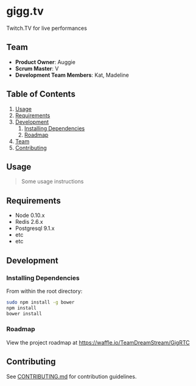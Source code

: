 # gigg.tv

Twitch.TV for live performances

## Team

  - __Product Owner__: Auggie
  - __Scrum Master__: V
  - __Development Team Members__: Kat, Madeline

## Table of Contents

1. [Usage](#usage)
1. [Requirements](#requirements)
1. [Development](#development)
    1. [Installing Dependencies](#installing-dependencies)
    1. [Roadmap](#roadmap)
1. [Team](#team)
1. [Contributing](#contributing)

## Usage

> Some usage instructions

## Requirements

- Node 0.10.x
- Redis 2.6.x
- Postgresql 9.1.x
- etc
- etc

## Development

### Installing Dependencies

From within the root directory:

```sh
sudo npm install -g bower
npm install
bower install
```

### Roadmap

View the project roadmap at https://waffle.io/TeamDreamStream/GigRTC


## Contributing

See [CONTRIBUTING.md](CONTRIBUTING.md) for contribution guidelines.
